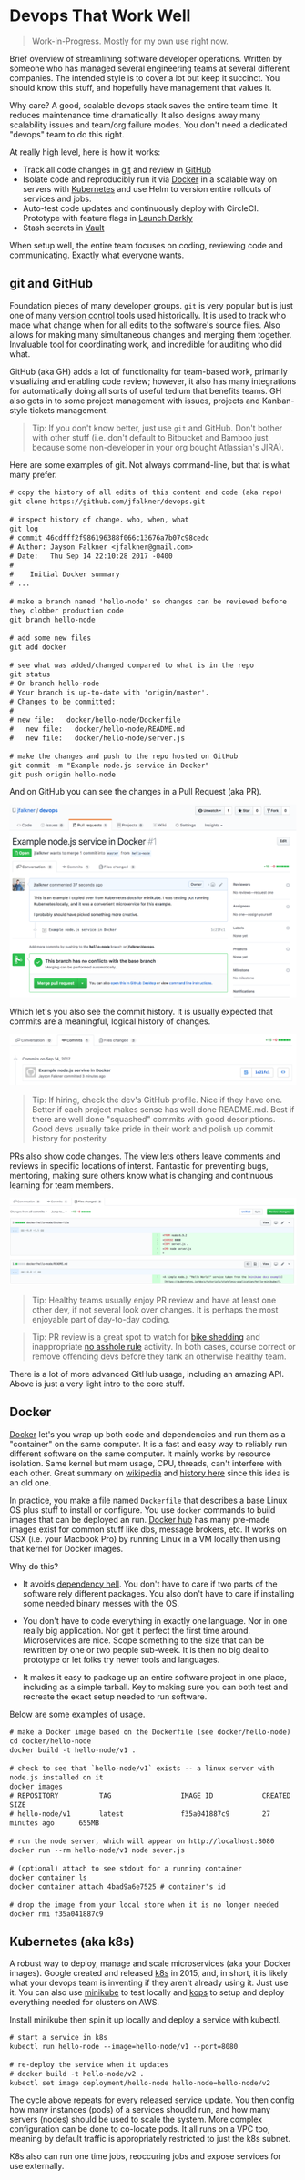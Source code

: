 # Devops That Work Well

> Work-in-Progress. Mostly for my own use right now.

Brief overview of streamlining software developer operations. Written by someone who has managed several engineering teams at several different companies. The intended style is to cover a lot but keep it succinct. You should know this stuff, and hopefully have management that values it.

Why care? A good, scalable devops stack saves the entire team time. It reduces maintenance time dramatically. It also designs away many scalability issues and team/org failure modes. You don't need a dedicated "devops" team to do this right.

At really high level, here is how it works:

* Track all code changes in [git](https://git-scm.com/) and review in [GitHub](https://github.com/)
* Isolate code and reproducibly run it via [Docker](https://www.docker.com/) in a scalable way on servers with [Kubernetes](https://kubernetes.io/docs/home/) and use Helm to version entire rollouts of services and jobs.
* Auto-test code updates and continuously deploy with CircleCI. Prototype with feature flags in [Launch Darkly](https://launchdarkly.com/)
* Stash secrets in [Vault](https://www.vaultproject.io/)

When setup well, the entire team focuses on coding, reviewing code and communicating. Exactly what everyone wants.

## git and GitHub

Foundation pieces of many developer groups. `git` is very popular but is just one of many [version control](https://en.wikipedia.org/wiki/Version_control) tools used historically. It is used to track who made what change when for all edits to the software's source files. Also allows for making many simultaneous changes and merging them together. Invaluable tool for coordinating work, and incredible for auditing who did what.

GitHub (aka GH) adds a lot of functionality for team-based work, primarily visualizing and enabling code review; however, it also has many integrations for automatically doing all sorts of useful tedium that benefits teams. GH also gets in to some project management with issues, projects and Kanban-style tickets management. 

> Tip: If you don't know better, just use `git` and GitHub. Don't bother with other stuff (i.e. don't default to Bitbucket and Bamboo just because some non-developer in your org bought Atlassian's JIRA).

Here are some examples of git. Not always command-line, but that is what many prefer.

```
# copy the history of all edits of this content and code (aka repo)
git clone https://github.com/jfalkner/devops.git

# inspect history of change. who, when, what
git log
# commit 46cdfff2f986196388f066c13676a7b07c98cedc
# Author: Jayson Falkner <jfalkner@gmail.com>
# Date:   Thu Sep 14 22:10:28 2017 -0400
#
#    Initial Docker summary
# ...

# make a branch named 'hello-node' so changes can be reviewed before they clobber production code
git branch hello-node

# add some new files
git add docker

# see what was added/changed compared to what is in the repo
git status
# On branch hello-node
# Your branch is up-to-date with 'origin/master'.
# Changes to be committed:
#
# new file:   docker/hello-node/Dockerfile
#	new file:   docker/hello-node/README.md
#	new file:   docker/hello-node/server.js

# make the changes and push to the repo hosted on GitHub
git commit -m "Example node.js service in Docker"
git push origin hello-node
```

And on GitHub you can see the changes in a Pull Request (aka PR). 

![Example PR](docs/github/hello-node_PR.png)

Which let's you also see the commit history. It is usually expected that commits are a meaningful, logical history of changes.

![Example Commits](docs/github/hello-node_commit.png)

> Tip: If hiring, check the dev's GitHub profile. Nice if they have one. Better if each project makes sense has well done README.md. Best if there are well done "squashed" commits with good descriptions. Good devs usually take pride in their work and polish up commit history for posterity.

PRs also show code changes. The view lets others leave comments and reviews in specific locations of interst. Fantastic for preventing bugs, mentoring, making sure others know what is changing and continuous learning for team members.

![Example Changes](docs/github/hello-node_changes.png)

> Tip: Healthy teams usually enjoy PR review and have at least one other dev, if not several look over changes. It is perhaps the most enjoyable part of day-to-day coding.

> Tip: PR review is a great spot to watch for [bike shedding](http://whatis.techtarget.com/definition/Parkinsons-law-of-triviality-bikeshedding) and inappropriate [no asshole rule](https://en.wikipedia.org/wiki/The_No_Asshole_Rule) activity. In both cases, course correct or remove offending devs before they tank an otherwise healthy team.

There is a lot of more advanced GitHub usage, including an amazing API. Above is just a very light intro to the core stuff.

## Docker

[Docker](https://docs.docker.com/engine/) let's you wrap up both code and dependencies and run them as a "container" on the same computer. It is a fast and easy way to reliably run different software on the same computer. It mainly works by resource isolation. Same kernel but mem usage, CPU, threads, can't interfere with each other. Great summary on [wikipedia](https://en.wikipedia.org/wiki/Docker_(software)) and [history here](https://blog.aquasec.com/a-brief-history-of-containers-from-1970s-chroot-to-docker-2016) since this idea is an old one.

In practice, you make a file named `Dockerfile` that describes a base Linux OS plus stuff to install or configure. You use `docker` commands to build images that can be deployed an run. [Docker hub](https://hub.docker.com/) has many pre-made images exist for common stuff like dbs, message brokers, etc. It works on OSX (i.e. your Macbook Pro) by running Linux in a VM locally then using that kernel for Docker images.

Why do this?

* It avoids [dependency hell](https://en.wikipedia.org/wiki/Dependency_hell). You don't have to care if two parts of the software rely different packages. You also don't have to care if installing some needed binary messes with the OS.

* You don't have to code everything in exactly one language. Nor in one really big application. Nor get it perfect the first time around. Microservices are nice. Scope something to the size that can be rewritten by one or two people sub-week. It is then no big deal to prototype or let folks try newer tools and languages.

* It makes it easy to package up an entire software project in one place, including as a simple tarball. Key to making sure you can both test and recreate the exact setup needed to run software.

Below are some examples of usage.

```
# make a Docker image based on the Dockerfile (see docker/hello-node)
cd docker/hello-node
docker build -t hello-node/v1 .

# check to see that `hello-node/v1` exists -- a linux server with node.js installed on it
docker images
# REPOSITORY          TAG                 IMAGE ID            CREATED             SIZE
# hello-node/v1       latest              f35a041887c9        27 minutes ago      655MB

# run the node server, which will appear on http://localhost:8080
docker run --rm hello-node/v1 node sever.js

# (optional) attach to see stdout for a running container
docker container ls
docker container attach 4bad9a6e7525 # container's id

# drop the image from your local store when it is no longer needed
docker rmi f35a041887c9
```

## Kubernetes (aka k8s)

A robust way to deploy, manage and scale microservices (aka your Docker images). Google created and released [k8s](https://kubernetes.io) in 2015, and, in short, it is likely what your devops team is inventing if they aren't already using it. Just use it. You can also use [minikube](https://kubernetes.io/docs/tutorials/stateless-application/hello-minikube/) to test locally and [kops](https://github.com/kubernetes/kops) to setup and deploy everything needed for clusters on AWS.

Install minikube then spin it up locally and deploy a service with kubectl.

```
# start a service in k8s
kubectl run hello-node --image=hello-node/v1 --port=8080

# re-deploy the service when it updates
# docker build -t hello-node/v2 .
kubectl set image deployment/hello-node hello-node=hello-node/v2
```

The cycle above repeats for every released service update. You then config how many instances (pods) of a services shoudld run, and how many servers (nodes) should be used to scale the system. More complex configuration can be done to co-locate pods. It all runs on a VPC too, meaning by default traffic is appropriately restricted to just the k8s subnet.

K8s also can run one time jobs, reoccuring jobs and expose services for use externally.
